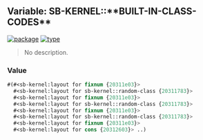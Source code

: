 ## Variable: SB-KERNEL::\*\*BUILT-IN-CLASS-CODES\*\*
[![package](https://img.shields.io/badge/Package-SB--KERNEL-5f9ea0.svg?style=social&colorA=999999)](../) [![type](https://img.shields.io/badge/Type-Variable-5f9ea0.svg?style=social&colorA=999999)](../#variable) 

> No description.

### Value
```cl
#(#<sb-kernel:layout for fixnum {20311e03}>
  #<sb-kernel:layout for sb-kernel::random-class {20311783}>
  #<sb-kernel:layout for fixnum {20311e03}>
  #<sb-kernel:layout for sb-kernel::random-class {20311783}>
  #<sb-kernel:layout for fixnum {20311e03}>
  #<sb-kernel:layout for sb-kernel::random-class {20311783}>
  #<sb-kernel:layout for fixnum {20311e03}>
  #<sb-kernel:layout for cons {20312603}> ..)
```
